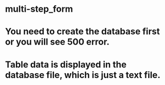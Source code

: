 # multi-step_form
# You need to create the database first or you will see 500 error.
# Table data is displayed in the database file, which is just a text file.

